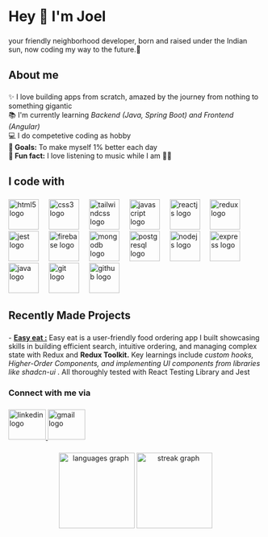 <h1 align="left">Hey 👋 I'm Joel</h1>

###

<p align="left">your friendly neighborhood developer, born and raised under the Indian sun, now coding my way to the future.🚀</p>

###

<h2 align="left">About me</h2>

###

<p align="left">✨ I love building apps from scratch, amazed by the journey from nothing to something gigantic<br>📚 I'm currently learning <i> Backend (Java, Spring Boot) and Frontend (Angular) </i><br>💻 I do competetive coding as hobby<br> <b> 🎯 Goals:</b> To make myself 1% better each day<br> <b>🎲 Fun fact:</b> I love listening to music while I am 👨‍💻 </p>

###

<h2 align="left">I code with</h2>

###

<div align="left">
  <img src="https://skillicons.dev/icons?i=html" height="60" alt="html5 logo"  />
  <img width="12" />
  <img src="https://skillicons.dev/icons?i=css" height="60" alt="css3 logo"  />
  <img width="12" />
  <img src="https://skillicons.dev/icons?i=tailwind" height="60" alt="tailwindcss logo"  />
  <img width="12" />
  <img src="https://skillicons.dev/icons?i=js" height="60" alt="javascript logo"  />
  <img width="12" />
  <img src="https://skillicons.dev/icons?i=react" height="60" alt="reactjs logo"  />
  <img width="12" />
  <img src="https://skillicons.dev/icons?i=redux" height="60" alt="redux logo"  />
  <img width="12" />
  <img src="https://skillicons.dev/icons?i=jest" height="60" alt="jest logo"  />
  <img width="12" />
  <img src="https://skillicons.dev/icons?i=firebase" height="60" alt="firebase logo"  />
  <img width="12" />
  <img src="https://skillicons.dev/icons?i=mongodb" height="60" alt="mongodb logo"  />
  <img width="12" />
  <img src="https://skillicons.dev/icons?i=postgres" height="60" alt="postgresql logo"  />
  <img width="12" />
  <img src="https://skillicons.dev/icons?i=nodejs" height="60" alt="nodejs logo"  />
  <img width="12" />
  <img src="https://skillicons.dev/icons?i=express" height="60" alt="express logo"  />
 <img width="12" />
  <img src="https://cdn.jsdelivr.net/gh/devicons/devicon/icons/java/java-original.svg" height="60" alt="java logo"  />
  <img width="12" />
  <img src="https://skillicons.dev/icons?i=git" height="60" alt="git logo"  />
  <img width="12" />
  <img src="https://skillicons.dev/icons?i=github" height="60" alt="github logo"  />
</div>

###

<h2 align="left">Recently Made Projects</h2>

###

<p align="left">-  <a href="https://github.com/Strange-boy/easy-eat"><b>Easy eat :</b></a> Easy eat is a user-friendly food ordering app I built showcasing skills in building efficient search, intuitive ordering, and managing complex state with Redux and <b>Redux Toolkit.</b> Key learnings include <i>custom hooks, Higher-Order Components, and implementing UI components from libraries like shadcn-ui </i>. All thoroughly tested with React Testing Library and Jest</p>

###

<h3 align="left">Connect with me via</h3>

###

<div align="left">
    <a black="_target" href="https://www.linkedin.com/in/joel-jacob-89b347197/">
        <img src="https://raw.githubusercontent.com/maurodesouza/profile-readme-generator/master/src/assets/icons/social/linkedin/default.svg" width="74" height="60" alt="linkedin logo"  />
    </a>
    <a href="mailto:joel.panvel@gmail.com">
        <img src="https://raw.githubusercontent.com/maurodesouza/profile-readme-generator/master/src/assets/icons/social/gmail/default.svg" width="74" height="60" alt="gmail logo"  />
    </a>
  
</div>

###

<div align="center">
  <img src="https://github-readme-stats.vercel.app/api/top-langs?username=strange-boy&locale=en&hide_title=false&layout=compact&card_width=320&langs_count=5&theme=dracula&hide_border=false&order=2" height="150" alt="languages graph"  />
  <img src="https://streak-stats.demolab.com?user=strange-boy&locale=en&mode=daily&theme=dracula&hide_border=false&border_radius=5&order=3" height="150" alt="streak graph"  />
</div>

###
